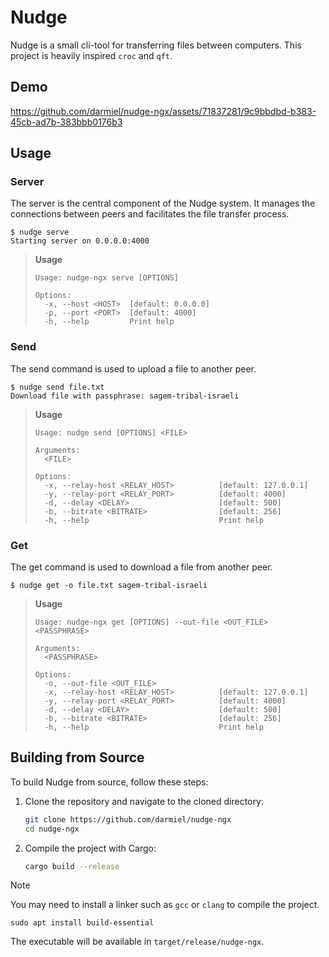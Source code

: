 # Nudge

Nudge is a small cli-tool for transferring files between computers. 
This project is heavily inspired `croc` and `qft`.

## Demo

https://github.com/darmiel/nudge-ngx/assets/71837281/9c9bbdbd-b383-45cb-ad7b-383bbb0176b3

## Usage

### Server

The server is the central component of the Nudge system. 
It manages the connections between peers and facilitates the file transfer process.

```console
$ nudge serve
Starting server on 0.0.0.0:4000
```

> **Usage**
> 
> ```
> Usage: nudge-ngx serve [OPTIONS]
> 
> Options:
>   -x, --host <HOST>  [default: 0.0.0.0]
>   -p, --port <PORT>  [default: 4000]
>   -h, --help         Print help
> ```

### Send

The send command is used to upload a file to another peer.

```console
$ nudge send file.txt
Download file with passphrase: sagem-tribal-israeli
```

> **Usage**
> 
> ```
> Usage: nudge send [OPTIONS] <FILE>
> 
> Arguments:
>   <FILE>
> 
> Options:
>   -x, --relay-host <RELAY_HOST>          [default: 127.0.0.1]
>   -y, --relay-port <RELAY_PORT>          [default: 4000]
>   -d, --delay <DELAY>                    [default: 500]
>   -b, --bitrate <BITRATE>                [default: 256]
>   -h, --help                             Print help
> ```

### Get

The get command is used to download a file from another peer.

```console
$ nudge get -o file.txt sagem-tribal-israeli
```

> **Usage**
> 
> ```
> Usage: nudge-ngx get [OPTIONS] --out-file <OUT_FILE> <PASSPHRASE>
> 
> Arguments:
>   <PASSPHRASE>
> 
> Options:
>   -o, --out-file <OUT_FILE>
>   -x, --relay-host <RELAY_HOST>          [default: 127.0.0.1]
>   -y, --relay-port <RELAY_PORT>          [default: 4000]
>   -d, --delay <DELAY>                    [default: 500]
>   -b, --bitrate <BITRATE>                [default: 256]
>   -h, --help                             Print help
> ```

## Building from Source

To build Nudge from source, follow these steps:

1. Clone the repository and navigate to the cloned directory:
   ```bash
   git clone https://github.com/darmiel/nudge-ngx
   cd nudge-ngx
   ```

2. Compile the project with Cargo:
   ```bash
   cargo build --release
   ```

> [!NOTE]
> You may need to install a linker such as `gcc` or `clang` to compile the project.
> ```console
> sudo apt install build-essential
> ```

The executable will be available in `target/release/nudge-ngx`.
